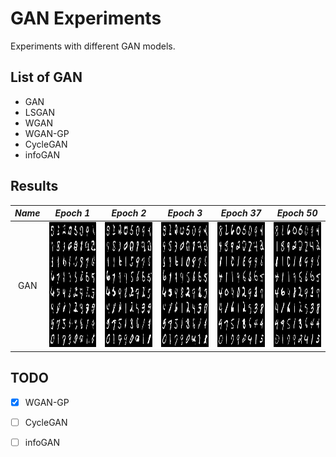 # GAN Experiments

Experiments with different GAN models.

## List of GAN
- GAN
- LSGAN
- WGAN
- WGAN-GP
- CycleGAN
- infoGAN

## Results

*Name* | *Epoch 1* | *Epoch 2* | *Epoch 3* | *Epoch 37* | *Epoch 50*
:---: | :---: | :---: | :---: | :---: | :---: |
GAN | <img src = 'figures/GAN/gan_0.png' height = '200px'> | <img src = 'figures/GAN/gan_1.png' height = '200px'> | <img src = 'figures/GAN/gan_2.png' height = '200px'> | <img src = 'figures/GAN/gan_36.png' height = '200px'> | <img src = 'figures/GAN/gan_49.png' height = '200px'>

## TODO
- [x] WGAN-GP
- [ ] CycleGAN
- [ ] infoGAN


